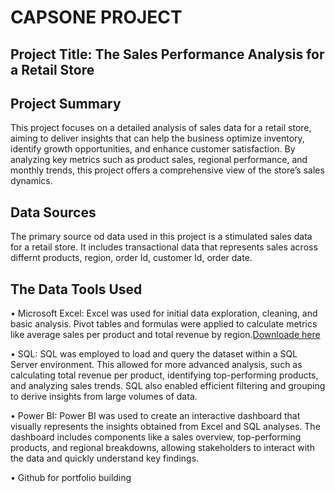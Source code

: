 # CAPSONE PROJECT

## Project Title: The Sales Performance Analysis for a Retail Store

## Project Summary
This project focuses on a detailed analysis of sales data for a retail store, aiming to deliver insights that can help the business optimize inventory, identify growth opportunities, and enhance customer satisfaction. By analyzing key metrics such as product sales, regional performance, and monthly trends, this project offers a comprehensive view of the store’s sales dynamics.

## Data Sources
The primary source od data used in this project is a stimulated sales data for a retail store. It includes transactional data that represents sales across differnt products, region, order Id, customer Id, order date.

## The Data Tools Used
•	Microsoft Excel: Excel was used for initial data exploration, cleaning, and basic analysis. Pivot tables and formulas were applied to calculate metrics like average sales 
  per product and total revenue by region.[Downloade here](http://www.microsoft.com)
  
•	SQL: SQL was employed to load and query the dataset within a SQL Server environment. This allowed for more advanced analysis, such as calculating total revenue per 
  product, identifying top-performing products, and analyzing sales trends. SQL also enabled efficient filtering and grouping to derive insights from large volumes of data.
  
•	Power BI: Power BI was used to create an interactive dashboard that visually represents the insights obtained from Excel and SQL analyses. The dashboard includes 
  components like a sales overview, top-performing products, and regional breakdowns, allowing stakeholders to interact with the data and quickly understand key findings.
  
•	Github for portfolio building

## 


